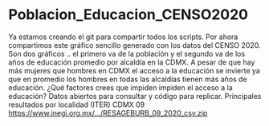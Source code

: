 # Poblacion_Educacion_CENSO2020

Ya estamos creando el git para compartir todos los scripts. Por ahora compartimos este gráfico sencillo generado con los datos del CENSO 2020. Son dos gráficos .. el primero va de la población y el segundo va de los años de educación promedio por alcaldía en la CDMX. A pesar de que hay más mujeres que hombres en CDMX el acceso a la educación se invierte ya que en promedio los hombres en todas las alcaldías tienen más años de educación. ¿Qué factores crees que impiden impiden el acceso a la educación? 
Datos abiertos para consultar y código para replicar.
Principales resultados por localidad (ITER) CDMX 09
https://www.inegi.org.mx/.../RESAGEBURB_09_2020_csv.zip
